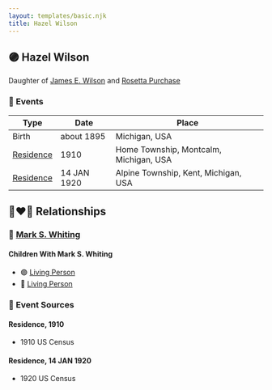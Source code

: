```yaml
---
layout: templates/basic.njk
title: Hazel Wilson
---
```

## 🟣 Hazel Wilson

Daughter of [James E. Wilson](/people/5/54950695) and [Rosetta Purchase](/people/2/27770192)

### 📆 Events

Type | Date | Place
------ | ------ | ------
Birth | about 1895 | Michigan, USA
[Residence](#event-1) | 1910 | Home Township, Montcalm, Michigan, USA
[Residence](#event-2) | 14 JAN 1920 | Alpine Township, Kent, Michigan, USA

## 👩‍❤️‍👨 Relationships

### 🔵 [Mark S. Whiting](/people/7/73821567)

#### Children With Mark S. Whiting
* 🟣 [Living Person](/people/2/25706609)
* 🔵 [Living Person](/people/1/18721885)
### 📰 Event Sources

#### <a id="event-1"></a> Residence, 1910
* 1910 US Census

#### <a id="event-2"></a> Residence, 14 JAN 1920
* 1920 US Census
